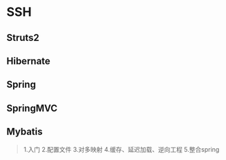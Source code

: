 # SSH
## Struts2<br/>
## Hibernate<br/>
## Spring <br/>
## SpringMVC <br/>
## Mybatis<br/> 
   >1.入门
   >2.配置文件
   >3.对多映射
   >4.缓存、延迟加载、逆向工程
   >5.整合spring




